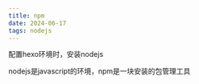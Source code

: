 ```yaml
---
title: npm
date: 2024-06-17 
tags: nodejs
---
```

配置hexo环境时，安装nodejs
<!--more-->
nodejs是javascript的环境，npm是一块安装的包管理工具
